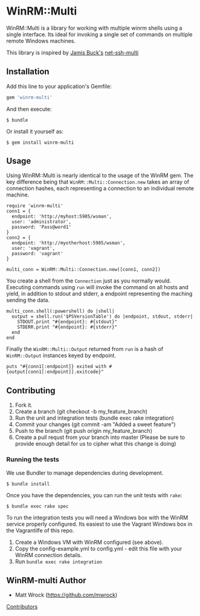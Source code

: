 # WinRM::Multi

WinRM::Multi is a library for working with multiple winrm shells using a single interface. Its ideal for invoking a single set of commands on multiple remote Windows machines.

This library is inspired by [Jamis Buck's](https://github.com/jamis) [net-ssh-multi](https://github.com/jamis/net-ssh-multi)

## Installation

Add this line to your application's Gemfile:

```ruby
gem 'winrm-multi'
```

And then execute:

    $ bundle

Or install it yourself as:

    $ gem install winrm-multi

## Usage

Using WinRM::Multi is nearly identical to the usage of the WinRM gem. The key difference being that `WinRM::Multi::Connection.new` takes an array of connection hashes, each representing a connection to an individual remote machine.

```
require 'winrm-multi'
conn1 = { 
  endpoint: 'http://myhost:5985/wsman',
  user: 'administrator',
  password: 'Pass@word1'
}
conn2 = { 
  endpoint: 'http://myotherhost:5985/wsman',
  user: 'vagrant',
  password: 'vagrant'
}

multi_conn = WinRM::Multi::Connection.new([conn1, conn2])
```

You create a shell from the `Connection` just as you normally would. Executing commands using `run` will invoke the command on all hosts and yield, in addition to stdout and stderr, a endpoint representing the maching sending the data.

```
multi_conn.shell(:powershell) do |shell|
  output = shell.run('$PSVersionTable') do |endpoint, stdout, stderr|
    STDOUT.print "#{endpoint}: #{stdout}"
    STDERR.print "#{endpoint}: #{stderr}"
  end
end
```

Finally the `WinRM::Multi::Output` returned from `run` is a hash of `WinRM::Output` instances keyed by endpoint.

```
puts "#{conn1[:endpoint]} exited with #{output[conn1[:endpoint]].exitcode}"
```

## Contributing

1. Fork it.
2. Create a branch (git checkout -b my_feature_branch)
3. Run the unit and integration tests (bundle exec rake integration)
4. Commit your changes (git commit -am "Added a sweet feature")
5. Push to the branch (git push origin my_feature_branch)
6. Create a pull requst from your branch into master (Please be sure to provide enough detail for us to cipher what this change is doing)

### Running the tests

We use Bundler to manage dependencies during development.

```
$ bundle install
```

Once you have the dependencies, you can run the unit tests with `rake`:

```
$ bundle exec rake spec
```

To run the integration tests you will need a Windows box with the WinRM service properly configured. Its easiest to use the Vagrant Windows box in the Vagrantilfe of this repo.

1. Create a Windows VM with WinRM configured (see above).
2. Copy the config-example.yml to config.yml - edit this file with your WinRM connection details.
3. Run `bundle exec rake integration`

## WinRM-multi Author
* Matt Wrock (https://github.com/mwrock)

[Contributors](https://github.com/WinRb/winrm-elevated/graphs/contributors)
